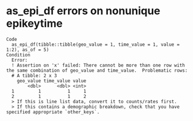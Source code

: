# as_epi_df errors on nonunique epikeytime

    Code
      as_epi_df(tibble::tibble(geo_value = 1, time_value = 1, value = 1:2), as_of = 5)
    Condition
      Error:
      ! Assertion on 'x' failed: There cannot be more than one row with the same combination of geo_value and time_value.  Problematic rows:
      # A tibble: 2 x 3
        geo_value time_value value
            <dbl>      <dbl> <int>
      1         1          1     1
      2         1          1     2
      > If this is line list data, convert it to counts/rates first.
      > If this contains a demographic breakdown, check that you have specified appropriate `other_keys`.

